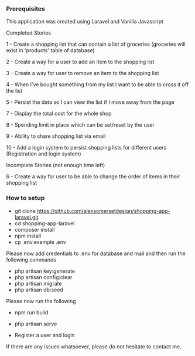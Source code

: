 <h3>Prerequisites</h3>

This application was created using Laravel and Vanilla Javascript


Completed Stories

1 - Create a shopping list that can contain a list of groceries (groceries will exist in 'products' table of database)

2 - Create a way for a user to add an item to the shopping list

3 - Create a way for user to remove an item to the shopping list

4 - When I’ve bought something from my list I want to be able to cross it off the list

5 - Persist the data so I can view the list if I move away from the page

7 - Display the total cost for the whole shop

8 - Spending limit in place which can be set/reset by the user

9 - Ability to share shopping list via email

10 - Add a login system to persist shopping lists for different users (Registration and login system)


Incomplete Stories (not enough time left)

6 - Create a way for user to be able to change the order of items in their shopping list



<h3>How to setup</h3>

- git clone https://github.com/alexsomersetdesign/shopping-app-laravel.git
- cd shopping-app-laravel
- composer install
- npm install
- cp .env.example .env

Please now add credentials to .env for database and mail and then run the following commands

- php artisan key:generate
- php artisan config:clear
- php artisan migrate
- php artisan db:seed

Please now run the following

- npm run build
- php artisan serve






- Register a user and login

If there are any issues whatsoever, please do not hesitate to contact me.

  

